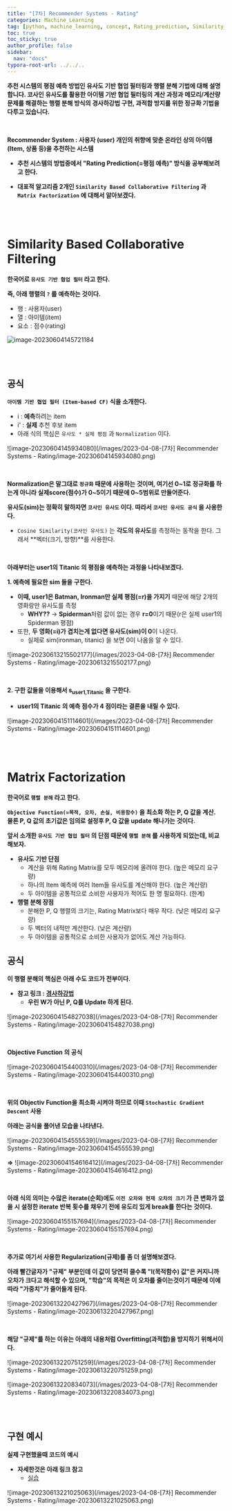 ```yaml
---
title: "[7차] Recommender Systems - Rating"
categories: Machine_Learning
tag: [python, machine_learning, concept, Rating_prediction, Similarity_Based_Collaborative_Filtering, Matrix_Factorization]
toc: true
toc_sticky: true
author_profile: false
sidebar:
  nav: "docs"
typora-root-url: ../../..
---
```




**추천 시스템의 평점 예측 방법인 유사도 기반 협업 필터링과 행렬 분해 기법에 대해 설명합니다. 코사인 유사도를 활용한 아이템 기반 협업 필터링의 계산 과정과 메모리/계산량 문제를 해결하는 행렬 분해 방식의 경사하강법 구현, 과적합 방지를 위한 정규화 기법을 다루고 있습니다.**

<br>

**Recommender System : 사용자 (user) 개인의 취향에 맞춘 온라인 상의 아이템(Item, 상품 등)을 추천하는 시스템**

* **추천 시스템의 방법중에서 "Rating Prediction(=평점 예측)" 방식을 공부해보려고 한다.**

* **대표적 알고리즘 2개인 `Similarity Based Collaborative Filtering` 과 `Matrix Factorization` 에 대해서 알아보겠다.**

<br><br>

# Similarity Based Collaborative Filtering

**한국어로 `유사도 기반 협업 필터` 라고 한다.**

**즉, 아래 행렬의 `?` 를 예측하는 것이다.**

* 행 : 사용자(user)
* 열 : 아이템(item)
* 요소 : 점수(rating)

<img src="/images/2023-04-08-[7차] Recommender Systems - Rating/image-20230604145721184.png" alt="image-20230604145721184"  /> 

<br><br>

## 공식

**`아이템 기반 협업 필터 (Item-based CF)` 식을 소개한다.**

* i : **예측**하려는 item
* i' : **실제** 추천 후보 item
* 아래 식의 핵심은 `유사도 * 실제 평점` 과 `Normalization` 이다.

![image-20230604145934080](/images/2023-04-08-[7차] Recommender Systems - Rating/image-20230604145934080.png)

<br>

**Normalization은 말그대로 `정규화` 때문에 사용하는 것이며, 여기선 0~1로 정규화를 하는게 아니라 실제score(점수)가 0~5이기 때문에 0~5범위로 만들어준다.**

**유사도(sim)는 정확히 말하자면 `코사인 유사도` 이다. 따라서 `코사인 유사도 공식` 을 사용한다.**

* `Cosine Similarity(코사인 유사도)` 는 **각도의 유사도**를 측정하는 동작을 한다. 그래서 **벡터(크기, 방향)**를 사용한다.

<br>

**아래부터는 user1의 Titanic 의 평점을 예측하는 과정을 나타내보겠다.**

**1. 예측에 필요한 sim 들을 구한다.**

* **이때, user1은 Batman, Ironman만 실제 평점(=r)을 가지기** 때문에 해당 2개의 영화랑만 유사도를 측정
  * **WHY??** -> **Spiderman**처럼 값이 없는 경우 **r=0**이기 때문(r은 실제 user1의 Spiderman 평점)
* 또한, **두 영화(=i)가 겹치는게 없다면 유사도(sim)이 0**이 나온다. 
  * 실제로 sim(ironman, titanic) 을 보면 0이 나옴을 알 수 있다.

![image-20230613215502177](/images/2023-04-08-[7차] Recommender Systems - Rating/image-20230613215502177.png)

<br>

**2. 구한 값들을 이용해서 s<sub>user1,Titanic</sub> 을 구한다.**

* **user1의 Titanic 의 예측 점수가 4 점이라는 결론을 내릴 수 있다.**

![image-20230604151114601](/images/2023-04-08-[7차] Recommender Systems - Rating/image-20230604151114601.png)

<br><br>

# Matrix Factorization

**한국어로 `행렬 분해` 라고 한다.**

**`Objective Function(=목적, 오차, 손실, 비용함수)` 을 최소화 하는 P, Q 값을 계산.**  
**물론 P, Q 값의 초기값은 임의로 설정후 P, Q 값을 update 해나가는 것이다.**

**앞서 소개한 `유사도 기반 협업 필터` 의 단점 때문에 `행렬 분해` 를 사용하게 되었는데, 비교해보자.**

* **유사도 기반 단점**
  * 계산을 위해 Rating Matrix를 모두 메모리에 올려야 한다. (높은 메모리 요구량)
  * 하나의 Item 예측에 여러 Item들 유사도를 계산해야 한다. (높은 계산량)
  * 두 아이템을 공통적으로 소비한 사용자가 적어도 한 명 필요하다. (한계)
* **행렬 분해 장점**
  * 분해한 P, Q 행렬의 크기는, Rating Matrix보다 매우 작다. (낮은 메모리 요구량)
  * 두 벡터의 내적만 계산한다. (낮은 계산량)
  * 두 아이템을 공통적으로 소비한 사용자가 없어도 계산 가능하다. 

## 공식

**이 행렬 분해의 핵심은 아래 수도 코드가 전부이다.**

* **참고 링크 : [경사하강법](https://bh946.github.io/machine_learning/02.-MLP(%EB%8B%A4%EC%B8%B5-%ED%8D%BC%EC%85%89%ED%8A%B8%EB%A1%A0)/#4-optimizationexgd-method)**
  * **우린 W가 아닌 P, Q를 Update 하게 된다.**

![image-20230604154827038](/images/2023-04-08-[7차] Recommender Systems - Rating/image-20230604154827038.png) 

<br>

**Objective Function 의 공식**

![image-20230604154400310](/images/2023-04-08-[7차] Recommender Systems - Rating/image-20230604154400310.png) 

<br>

**위의 Objectiv Function을 최소화 시켜야 하므로 이때 `Stochastic Gradient Descent` 사용**  

**아래는 공식을 풀어낸 모습을 나타낸다.**

![image-20230604154555539](/images/2023-04-08-[7차] Recommender Systems - Rating/image-20230604154555539.png)   

**=>** ![image-20230604154616412](/images/2023-04-08-[7차] Recommender Systems - Rating/image-20230604154616412.png) 

<br>

**아래 식의 의미는 수많은 iterate(순회)에도 `이전 오차와 현재 오차의 크기` 가 큰 변화가 없을 시 설정한 iterate 반복 횟수를 채우기 전에 유도리 있게 break를 한다는 것이다.**

![image-20230604155157694](/images/2023-04-08-[7차] Recommender Systems - Rating/image-20230604155157694.png) 

<br>

**추가로 여기서 사용한 Regularization(규제)를 좀 더 설명해보겠다.**

**아래 빨간글자가 "규제" 부분인데 이 값이 당연히 클수록 "l(목적함수) 값"은 커지니까 오차가 크다고 해석할 수 있으며, "학습"의 목적은 이 오차를 줄이는것이기 때문에 이에따라 "가중치"가 줄어들게 된다.**

![image-20230613220427967](/images/2023-04-08-[7차] Recommender Systems - Rating/image-20230613220427967.png) 

<br>

**해당 "규제"를 하는 이유는 아래의 내용처럼 Overfitting(과적합)을 방지하기 위해서이다.** 

![image-20230613220751259](/images/2023-04-08-[7차] Recommender Systems - Rating/image-20230613220751259.png) 

![image-20230613220834073](/images/2023-04-08-[7차] Recommender Systems - Rating/image-20230613220834073.png)  

<br><br>

## 구현 예시

**실제 구현했을때 코드의 예시**

* **자세한것은 아래 링크 참고**
  * [실습](https://bh946.github.io/machine_learning/HW2-MatrixFactorization(%ED%96%89%EB%A0%AC%EB%B6%84%ED%95%B4)-Python/)

![image-20230613221025063](/images/2023-04-08-[7차] Recommender Systems - Rating/image-20230613221025063.png) 

